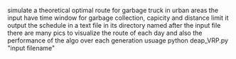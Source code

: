 simulate a theoretical optimal route for garbage truck in urban areas
the input have time window for garbage collection, capicity and distance limit
it output the schedule in a text file in its directory named after the input file
there are many pics to visualize the route of each day and also the performance of the algo over each generation
usuage
python deap_VRP.py "input filename"